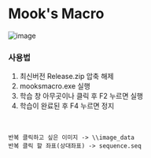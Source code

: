 # Mook's Macro

![image](https://github.com/J-Mook/MooksMacro/assets/74070059/c8939103-ac59-4a42-9a5d-6b11c0520353)


### 사용법

1. 최신버전 Release.zip 압축 해제
2. mooksmacro.exe 실행
3. 학습 창 아무곳이나 클릭 후 F2 누르면 실행
4. 학습이 완료된 후 F4 누르면 정지

</br>

~~~
반복 클릭하고 싶은 이미지 -> \\image_data
반복 클릭 할 좌표(상대좌표) -> sequence.seq
~~~
